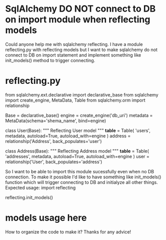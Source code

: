 
# SqlAlchemy DO NOT connect to DB on import module when reflecting models

Could anyone help me with sqlalchemy reflecting.
I have a module reflecting.py with reflecting models but I want to make sqlalchemy do not connect to DB on import statement and implement something like init_models() method to trigger connecting.
# reflecting.py
from sqlalchemy.ext.declarative import declarative_base
from sqlalchemy import create_engine, MetaData, Table
from sqlalchemy.orm import relationship

Base = declarative_base()
engine = create_engine('db_uri')
metadata = MetaData(schema='shema_name', bind=engine)

class User(Base):
    """
    Reflecting User model
    """
    __table__ = Table(
        'users',
        metadata,
        autoload=True,
        autoload_with=engine
    )
    address = relationship('Address', back_populates='user')


class Address(Base):
    """
    Reflecting Address model
    """
    __table__ = Table(
        'addresses',
        metadata,
        autoload=True,
        autoload_with=engine
    )
    user = relationship('User', back_populates='address')

So I want to be able to import this module sucessfully even when no DB connection.
To make it possible I'd like to have something like init_models() function which will trigger connecting to DB and initialyze all other things.
Expected usage:
import reflecting

reflecting.init_models()

# models usage here

How to organize the code to make it?
Thanks for any advice!

        